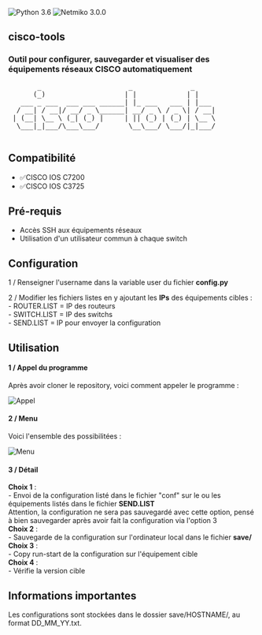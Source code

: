 ![Python 3.6](https://img.shields.io/badge/python-3.6%2B-green)
![Netmiko 3.0.0](https://img.shields.io/badge/netmiko-3.0.0-yellow)

## cisco-tools

### Outil pour configurer, sauvegarder et visualiser des équipements réseaux CISCO automatiquement
<pre>
       _                     _              _     
      (_)                   | |            | |    
   ___ _ ___  ___ ___ ______| |_ ___   ___ | |___ 
  / __| / __|/ __/ _ \______| __/ _ \ / _ \| / __|
 | (__| \__ \ (_| (_) |     | || (_) | (_) | \__ \
  \___|_|___/\___\___/       \__\___/ \___/|_|___/
                                                  
</pre>

## Compatibilité
 - :white_check_mark:CISCO IOS C7200
 - :white_check_mark:CISCO IOS C3725

## Pré-requis
 - Accès SSH aux équipements réseaux
 - Utilisation d'un utilisateur commun à chaque switch
 
## Configuration

1 /  Renseigner l'username dans la variable user du fichier **config.py**

2 / Modifier les fichiers listes en y ajoutant les **IPs** des équipements cibles :<br> 
             - ROUTER.LIST = IP des routeurs<br>
             - SWITCH.LIST = IP des switchs<br>
             - SEND.LIST = IP pour envoyer la configuration
## Utilisation

#### 1 / Appel du programme 

Après avoir cloner le repository, voici comment appeler le programme :

![Appel](https://zupimages.net/up/20/16/39j1.png)

#### 2 / Menu 

Voici l'ensemble des possibilitées :

![Menu](https://zupimages.net/up/20/16/lovi.png)

#### 3 / Détail

**Choix 1** :<br>
       - Envoi de la configuration listé dans le fichier "conf" sur le ou les équipements listés dans le fichier **SEND.LIST**
       <br>Attention, la configuration ne sera pas sauvegardé avec cette option, pensé à bien sauvegarder après avoir fait la configuration via l'option 3<br>
**Choix 2** :<br>
       - Sauvegarde de la configuration sur l'ordinateur local dans le fichier **save/** <br>
**Choix 3** :<br>
       - Copy run-start de la configuration sur l'équipement cible <br>
**Choix 4** :<br>
       - Vérifie la version cible
       
## Informations importantes

Les configurations sont stockées dans le dossier save/HOSTNAME/, au format DD_MM_YY.txt.

